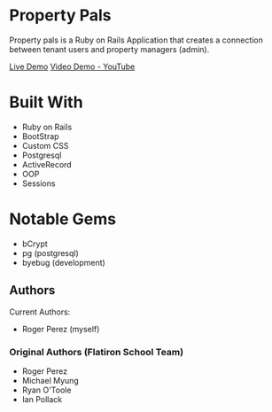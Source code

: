 # Property Pals

Property pals is a Ruby on Rails Application that creates a connection between tenant users and property managers (admin).

[Live Demo](https://property-pal.herokuapp.com/)
[Video Demo - YouTube](https://www.youtube.com/watch?v=9mdo2IP4HCk&feature=youtu.be)

# Built With
* Ruby on Rails
* BootStrap
* Custom CSS
* Postgresql
* ActiveRecord
* OOP
* Sessions

# Notable Gems
* bCrypt
* pg (postgresql)
* byebug (development)


## Authors
Current Authors:
* Roger Perez (myself)

### Original Authors (Flatiron School Team)
* Roger Perez
* Michael Myung 
* Ryan O'Toole
* Ian Pollack
